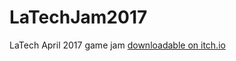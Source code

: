 # LaTechJam2017
LaTech April 2017 game jam
[downloadable on itch.io](https://jh318.itch.io/the-first-circle)
